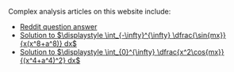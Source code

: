 Complex analysis articles on this website include:
* [Reddit question answer](/complexAnalysis/circleR2RedditInt/)
* [Solution to $\displaystyle \int_{-\infty}^{\infty} \dfrac{\sin{mx}}{x(x^8+a^8)} dx$](/complexAnalysis/sinxoverxtimesx8plusa8/)
* [Solution to $\displaystyle \int_{0}^{\infty} \dfrac{x^2\cos{mx}}{(x^4+a^4)^2} dx$](/complexAnalysis/x2cosmxoverx4pa4sq/)